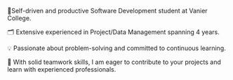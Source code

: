 :train2:Self-driven and productive Software Development student at Vanier College.

:card_index_dividers: Extensive experienced in Project/Data Management spanning 4 years. 

:bulb: Passionate about problem-solving and committed to continuous learning. 

:rocket: With solid teamwork skills, I am eager to contribute to your projects and learn with experienced professionals.
